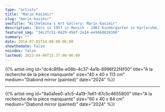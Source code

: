 ```yaml
---
type: "artists"
title: "Marin Kasimir"
slug: "marin-kasimir"
seoTitle: "Wilhelmina's Art Gallery: Marin Kasimir"
description: "Born in 1957 in Munich · 1961 Kindergarten in Karlsruhe, panoramic fresco of a wall of 1.50 x 15 m 1964 European School, Karlsruhe, baccalaureate winner in 1976 · 1977 Academy of Fine Arts, Munich, graduated in 1981 · 1980/81 Assistant at Mario Merz, Salzburg and Torino · Currently lives and works in Brussels"
featured_img: "34c2fc51-0429-456f-2a14-ee9468828100"
summary: ""
date: 2014-07-01T14:00:00-06:00
showthedate: false
noindex: false
lastmod: 2023-04-06T15:37:00-06:00
---
```

{{% artist-img id="dc4c8f8e-e08b-4c37-4a1b-8996f22f4f00" title="A la recherche de la pièce manquante" size="40 x 40 x 113 cm" medium="Diabond mirror (painted)" date="2024" %}}

---
{{% artist-img id="9a0afee0-a1c5-4a19-7e61-87c5c4655800" title="A la recherche de la pièce manquante" size="60 x 40 x 84 cm" medium="Diabond mirror (painted)" date="2024" %}}
